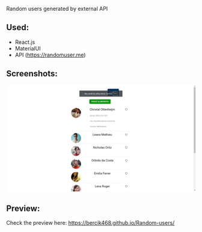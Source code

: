 Random users generated by external API

## Used:

- React.js
- MaterialUI
- API (https://randomuser.me)

## Screenshots:

![Example screenshot](./img/screenshot1.png)

## Preview:

Check the preview here: https://bercik468.github.io/Random-users/
